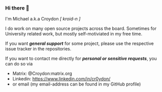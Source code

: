 ### Hi there 👋

I'm Michael a.k.a Croydon _[ kroid-n ]_

I do work on many open source projects across the board.
Sometimes for University related work, but mostly self-motiviated in my free time.

If you want _**general support**_ for some project, please use the respective issue tracker in the repositories.

If you want to contact me directly for _**personal or sensitive requests**_, you can do so via
  * Matrix: @Croydon:matrix.org
  * Linkedin: https://www.linkedin.com/in/cr0ydon/
  * or email (my email-address can be found in my GitHub profile)
